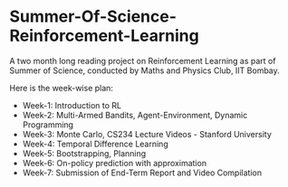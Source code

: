 # Summer-Of-Science-Reinforcement-Learning
A two month long reading project on Reinforcement Learning as part of Summer of Science, conducted by Maths and Physics Club, IIT Bombay.

Here is the week-wise plan:
- Week-1: Introduction to RL
- Week-2: Multi-Armed Bandits, Agent-Environment, Dynamic Programming
- Week-3: Monte Carlo, CS234 Lecture Videos - Stanford University
- Week-4: Temporal Difference Learning
- Week-5: Bootstrapping, Planning
- Week-6: On-policy prediction with approximation
- Week-7: Submission of End-Term Report and Video Compilation